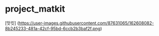 # project_matkit

[맛킷] (https://user-images.githubusercontent.com/87631065/162608082-8b245233-481a-42cf-95bd-6ccb2b3baf2f.png)
